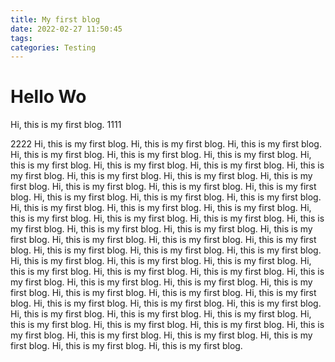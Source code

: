 ```yaml
---
title: My first blog
date: 2022-02-27 11:50:45
tags:
categories: Testing
---
```


# Hello Wo
Hi, this is my first blog.
1111
<!-- more -->
2222
Hi, this is my first blog.
Hi, this is my first blog.
Hi, this is my first blog.
Hi, this is my first blog.
Hi, this is my first blog.
Hi, this is my first blog.
Hi, this is my first blog.
Hi, this is my first blog.
Hi, this is my first blog.
Hi, this is my first blog.
Hi, this is my first blog.
Hi, this is my first blog.
Hi, this is my first blog.
Hi, this is my first blog.
Hi, this is my first blog.
Hi, this is my first blog.
Hi, this is my first blog.
Hi, this is my first blog.
Hi, this is my first blog.
Hi, this is my first blog.
Hi, this is my first blog.
Hi, this is my first blog.
Hi, this is my first blog.
Hi, this is my first blog.
Hi, this is my first blog.
Hi, this is my first blog.
Hi, this is my first blog.
Hi, this is my first blog.
Hi, this is my first blog.
Hi, this is my first blog.
Hi, this is my first blog.
Hi, this is my first blog.
Hi, this is my first blog.
Hi, this is my first blog.
Hi, this is my first blog.
Hi, this is my first blog.
Hi, this is my first blog.
Hi, this is my first blog.
Hi, this is my first blog.
Hi, this is my first blog.
Hi, this is my first blog.
Hi, this is my first blog.
Hi, this is my first blog.
Hi, this is my first blog.
Hi, this is my first blog.
Hi, this is my first blog.
Hi, this is my first blog.
Hi, this is my first blog.
Hi, this is my first blog.
Hi, this is my first blog.
Hi, this is my first blog.
Hi, this is my first blog.
Hi, this is my first blog.
Hi, this is my first blog.
Hi, this is my first blog.
Hi, this is my first blog.
Hi, this is my first blog.
Hi, this is my first blog.
Hi, this is my first blog.
Hi, this is my first blog.
Hi, this is my first blog.
Hi, this is my first blog.
Hi, this is my first blog.


